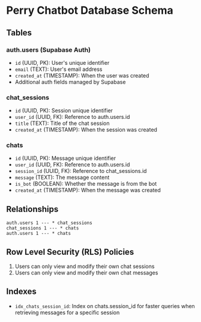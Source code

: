 # Perry Chatbot Database Schema

## Tables

### auth.users (Supabase Auth)
- `id` (UUID, PK): User's unique identifier
- `email` (TEXT): User's email address
- `created_at` (TIMESTAMP): When the user was created
- Additional auth fields managed by Supabase

### chat_sessions
- `id` (UUID, PK): Session unique identifier
- `user_id` (UUID, FK): Reference to auth.users.id
- `title` (TEXT): Title of the chat session
- `created_at` (TIMESTAMP): When the session was created

### chats
- `id` (UUID, PK): Message unique identifier
- `user_id` (UUID, FK): Reference to auth.users.id
- `session_id` (UUID, FK): Reference to chat_sessions.id
- `message` (TEXT): The message content
- `is_bot` (BOOLEAN): Whether the message is from the bot
- `created_at` (TIMESTAMP): When the message was created

## Relationships

```
auth.users 1 --- * chat_sessions
chat_sessions 1 --- * chats
auth.users 1 --- * chats
```

## Row Level Security (RLS) Policies

1. Users can only view and modify their own chat sessions
2. Users can only view and modify their own chat messages

## Indexes

- `idx_chats_session_id`: Index on chats.session_id for faster queries when retrieving messages for a specific session
